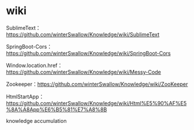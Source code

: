 # wiki
SublimeText：https://github.com/winterSwallow/Knowledge/wiki/SublimeText<br>

SpringBoot-Cors：https://github.com/winterSwallow/Knowledge/wiki/SpringBoot-Cors<br>

Window.location.href：https://github.com/winterSwallow/Knowledge/wiki/Messy-Code<br>

Zookeeper：https://github.com/winterSwallow/Knowledge/wiki/ZooKeeper<br>

HtmlStartApp：https://github.com/winterSwallow/Knowledge/wiki/Html%E5%90%AF%E5%8A%A8App%E6%B5%81%E7%A8%8B<br>

knowledge accumulation
